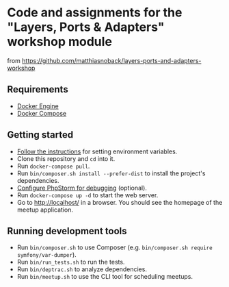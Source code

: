 # Code and assignments for the "Layers, Ports & Adapters" workshop module

from https://github.com/matthiasnoback/layers-ports-and-adapters-workshop

## Requirements

- [Docker Engine](https://docs.docker.com/engine/installation/)
- [Docker Compose](https://docs.docker.com/compose/install/)

## Getting started

- [Follow the instructions](https://github.com/matthiasnoback/php-workshop-tools/blob/master/README.md) for setting environment variables.
- Clone this repository and `cd` into it.
- Run `docker-compose pull`.
- Run `bin/composer.sh install --prefer-dist` to install the project's dependencies.
- [Configure PhpStorm for debugging](https://github.com/matthiasnoback/php-workshop-tools/blob/master/README.md) (optional).
- Run `docker-compose up -d` to start the web server.
- Go to [http://localhost/](http://localhost/) in a browser. You should see the homepage of the meetup application.

## Running development tools

- Run `bin/composer.sh` to use Composer (e.g. `bin/composer.sh require symfony/var-dumper`).
- Run `bin/run_tests.sh` to run the tests.
- Run `bin/deptrac.sh` to analyze dependencies.
- Run `bin/meetup.sh` to use the CLI tool for scheduling meetups.
